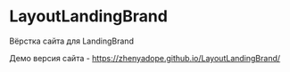 # LayoutLandingBrand
Вёрстка сайта для LandingBrand

Демо версия сайта - https://zhenyadope.github.io/LayoutLandingBrand/